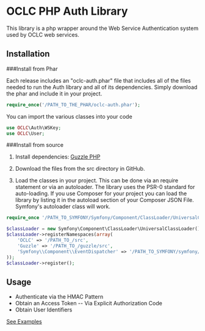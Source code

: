 OCLC PHP Auth Library
=============
This library is a php wrapper around the Web Service Authentication system used by OCLC web services. 

## Installation

###Install from Phar

Each release includes an "oclc-auth.phar" file that includes all of the files needed to run the Auth library and all of its dependencies. Simply download the phar and include it in your project.
```php
require_once('/PATH_TO_THE_PHAR/oclc-auth.phar');
```
You can import the various classes into your code

```php
use OCLC\Auth\WSKey;
use OCLC\User;
```

###Install from source

1) Install dependencies: [Guzzle PHP](http://guzzlephp.org/)

2) Download the files from the src directory in GitHub.

3) Load the classes in your project. This can be done via an require statement or via an autoloader. The library uses the PSR-0 standard for auto-loading.
If you use Composer for your project you can load the library by listing it in the autoload section of your Composer JSON File. Symfony's autoloader class will work.
```php
require_once '/PATH_TO_SYMFONY/Symfony/Component/ClassLoader/UniversalClassLoader.php';

$classLoader = new Symfony\Component\ClassLoader\UniversalClassLoader();
$classLoader->registerNamespaces(array(
    'OCLC' => '/PATH_TO_/src',
    'Guzzle' => '/PATH_TO_/guzzle/src',
    'Symfony\\Component\\EventDispatcher' => '/PATH_TO_SYMFONY/symfony/event-dispatcher'
));
$classLoader->register();
```



## Usage
- Authenticate via the HMAC Pattern
- Obtain an Access Token
-- Via Explicit Authorization Code
- Obtain User Identifiers

[See Examples](https://github.com/OCLC-Developer-Network/oclc-auth-php/blob/master/docs/example.rst)